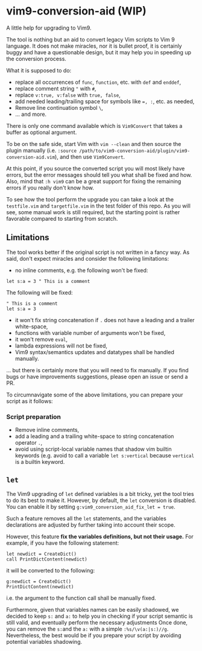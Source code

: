 # vim9-conversion-aid (WIP)

A little help for upgrading to Vim9.

The tool is nothing but an aid to convert legacy Vim scripts to Vim 9
language. It does not make miracles, nor it is bullet proof, it is certainly
buggy and have a questionable design, but it may help you in speeding up the
conversion process.

What it is supposed to do:

- replace all occurrences of `func`, `function`, etc. with `def` and `enddef`,
- replace comment string `"` with `#`,
- replace `v:true, v:false` with `true, false`,
- add needed leading/trailing space for symbols like `=, :`, etc. as needed,
- Remove line continuation symbol `\`,
- ... and more.

There is only one command available which is `Vim9Convert` that takes a buffer
as optional argument.

To be on the safe side, start Vim with `vim --clean` and then source the
plugin manually (i.e.
`:source /path/to/vim9-conversion-aid/plugin/vim9-conversion-aid.vim`), and
then use `Vim9Convert`.

At this point, if you source the converted script you will most likely have
errors, but the error messages should tell you what shall be fixed and how.
Also, mind that `:h vim9` can be a great support for fixing the remaining
errors if you really don't know how.

To see how the tool perform the upgrade you can take a look at the
`testfile.vim` and `targetfile.vim` in the test folder of this repo. As you
will see, some manual work is still required, but the starting point is rather
favorable compared to starting from scratch.

## Limitations

The tool works better if the original script is not written in a fancy way. As
said, don't expect miracles and consider the following limitations:

- no inline comments, e.g. the following won't be fixed:

```
let s:a = 3 " This is a comment
```

The following will be fixed:

```
" This is a comment
let s:a = 3
```

- it won't fix string concatenation if `.` does not have a leading and a
  trailer white-space,
- functions with variable number of arguments won't be fixed,
- it won't remove `eval`,
- lambda expressions will not be fixed,
- Vim9 syntax/semantics updates and datatypes shall be handled manually.

... but there is certainly more that you will need to fix manually. If you
find bugs or have improvements suggestions, please open an issue or send a PR.

To circumnavigate some of the above limitations, you can prepare your script
as it follows:

### Script preparation

- Remove inline comments,
- add a leading and a trailing white-space to string concatenation operator
  `.`,
- avoid using script-local variable names that shadow vim builtin keywords
  (e.g. avoid to call a variable `let s:vertical` because `vertical` is a
  builtin keyword.

## `let`

The Vim9 upgrading of `let` defined variables is a bit tricky, yet the tool
tries to do its best to make it. However, by default, the `let` conversion is
disabled. You can enable it by setting `g:vim9_conversion_aid_fix_let = true`.

Such a feature removes all the `let` statements, and the variables
declarations are adjusted by further taking into account their scope.

However, this feature **fix the variables definitions, but not their usage.**
For example, if you have the following statement:

```
let newdict = CreateDict()
call PrintDictContent(newdict)
```

it will be converted to the following:

```
g:newdict = CreateDict()
PrintDictContent(newdict)
```

i.e. the argument to the function call shall be manually fixed.

Furthermore, given that variables names can be easily shadowed, we decided to
keep `s:` and `a:` to help you in checking if your script semantic is still
valid, and eventually perform the necessary adjustments Once done, you can
remove the `s:`and the `a:` with a simple `:%s/\v(a:|s:)//g`. Nevertheless,
the best would be if you prepare your script by avoiding potential variables
shadowing.
